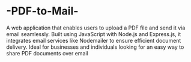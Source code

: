 # -PDF-to-Mail-
A web application that enables users to upload a PDF file and send it via email seamlessly. Built using JavaScript with Node.js and Express.js, it integrates email services like Nodemailer to ensure efficient document delivery. Ideal for businesses and individuals looking for an easy way to share PDF documents over email
